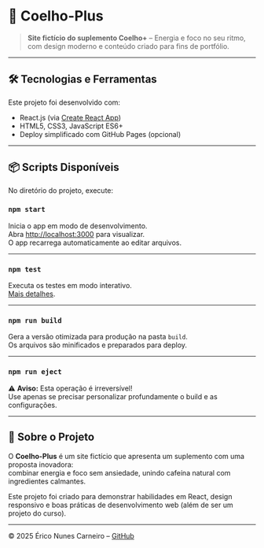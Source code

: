 # 🚀 Coelho-Plus

> **Site fictício do suplemento Coelho+** – Energia e foco no seu ritmo, com design moderno e conteúdo criado para fins de portfólio.

---

## 🛠️ Tecnologias e Ferramentas

Este projeto foi desenvolvido com:

- React.js (via [Create React App](https://github.com/facebook/create-react-app))  
- HTML5, CSS3, JavaScript ES6+  
- Deploy simplificado com GitHub Pages (opcional)

---

## 📦 Scripts Disponíveis

No diretório do projeto, execute:

### `npm start`

Inicia o app em modo de desenvolvimento.  
Abra [http://localhost:3000](http://localhost:3000) para visualizar.  
O app recarrega automaticamente ao editar arquivos.

---

### `npm test`

Executa os testes em modo interativo.  
[Mais detalhes](https://facebook.github.io/create-react-app/docs/running-tests).

---

### `npm run build`

Gera a versão otimizada para produção na pasta `build`.  
Os arquivos são minificados e preparados para deploy.

---

### `npm run eject`

⚠️ **Aviso:** Esta operação é irreversível!  
Use apenas se precisar personalizar profundamente o build e as configurações.

---

## 🎯 Sobre o Projeto

O **Coelho-Plus** é um site fictício que apresenta um suplemento com uma proposta inovadora:  
combinar energia e foco sem ansiedade, unindo cafeína natural com ingredientes calmantes.

Este projeto foi criado para demonstrar habilidades em React, design responsivo e boas práticas de desenvolvimento web (além de ser um projeto do curso).

---


© 2025 Érico Nunes Carneiro – [GitHub](https://github.com/GregNewze)  

